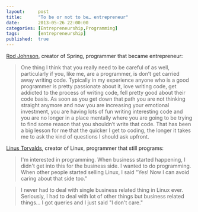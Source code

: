 ```yaml
---
layout:     post
title:      "To be or not to be… entrepreneur"
date:       2013-05-26 22:00:00
categories: [Entrepreneurship,Programming]
tags:       [entrepreneurship]
published:  true
---
```


[Rod Johnson][1], creator of Spring, programmer that became entrepreneur:

> One thing I think that you really need to be careful of as well, particularly if you, like me, are a programmer, is don’t get carried away writing code. Typically in my experience anyone who is a good programmer is pretty passionate about it, love writing code, get addicted to the process of writing code, fell pretty good about their code basis. As soon as you get down that path you are not thinking straight anymore and now you are increasing your emotional investment, you are having lots of fun writing interesting code and you are no longer in a place mentally where you are going to be trying to find some reason that you shouldn’t write that code. That has been a big lesson for me that the quicker I get to coding, the longer it takes me to ask the kind of questions I should ask upfront.

[Linus Torvalds][2], creator of Linux, programmer that still programs:

> I'm interested in programming. When business started happening, I didn't get into this for the business side. I wanted to do programming. When other people started selling Linux, I said "Yes! Now I can avoid caring about that side too."

> I never had to deal with single business related thing in Linux ever. Seriously, I had to deal with lot of other things but business related things… I got queries and I just said "I don't care."


[1]: http://www.infoq.com/interviews/rod-johnson-entrepreneurialism
[2]: http://www.youtube.com/watch?v=MShbP3OpASA
